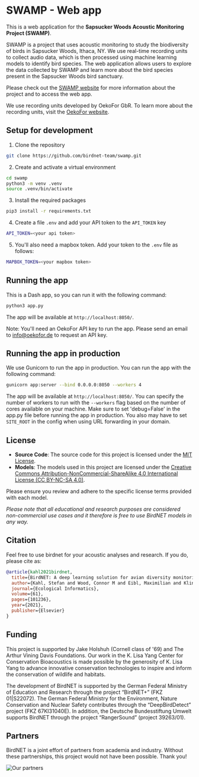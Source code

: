 # SWAMP - Web app

This is a web application for the **Sapsucker Woods Acoustic Monitoring Project (SWAMP)**. 

SWAMP is a project that uses acoustic monitoring to study the biodiversity of birds in Sapsucker Woods, Ithaca, NY. We use real-time recording units to collect audio data, which is then processed using machine learning models to identify bird species. The web application allows users to explore the data collected by SWAMP and learn more about the bird species present in the Sapsucker Woods bird sanctuary.

Please check out the [SWAMP website](https://birdnet.cornell.edu/swamp) for more information about the project and to access the web app.

We use recording units developed by OekoFor GbR. To learn more about the recording units, visit the [OekoFor website](https://www.oekofor.de/de/portfolio/erfassungstechnik/).

## Setup for development

1. Clone the repository

```bash
git clone https://github.com/birdnet-team/swamp.git
```

2. Create and activate a virtual environment

```bash
cd swamp
python3 -m venv .venv
source .venv/bin/activate
```

3. Install the required packages

```bash
pip3 install -r requirements.txt
```

4. Create a file `.env` and add your API token to the `API_TOKEN` key

```bash
API_TOKEN=<your api token>
```

5. You'll also need a mapbox token. Add your token to the `.env` file as follows:

```bash
MAPBOX_TOKEN=<your mapbox token>
```

## Running the app

This is a Dash app, so you can run it with the following command:

```bash
python3 app.py
```

The app will be available at `http://localhost:8050/`.

Note: You'll need an OekoFor API key to run the app. Please send an email to [info@oekofor.de](mailto:info@oekofor.de) to request an API key.

## Running the app in production

We use Gunicorn to run the app in production. You can run the app with the following command:

```bash
gunicorn app:server --bind 0.0.0.0:8050 --workers 4
```

The app will be available at `http://localhost:8050/`. You can specify the number of workers to run with the `--workers` flag based on the number of cores available on your machine. Make sure to set 'debug=False' in the app.py file before running the app in production. You also may have to set `SITE_ROOT` in the config when using URL forwarding in your domain.

## License

- **Source Code**: The source code for this project is licensed under the [MIT License](https://opensource.org/licenses/MIT).
- **Models**: The models used in this project are licensed under the [Creative Commons Attribution-NonCommercial-ShareAlike 4.0 International License (CC BY-NC-SA 4.0)](https://creativecommons.org/licenses/by-nc-sa/4.0/).

Please ensure you review and adhere to the specific license terms provided with each model. 

*Please note that all educational and research purposes are considered non-commercial use cases and it therefore is free to use BirdNET models in any way.*

## Citation

Feel free to use birdnet for your acoustic analyses and research. If you do, please cite as:

```bibtex
@article{kahl2021birdnet,
  title={BirdNET: A deep learning solution for avian diversity monitoring},
  author={Kahl, Stefan and Wood, Connor M and Eibl, Maximilian and Klinck, Holger},
  journal={Ecological Informatics},
  volume={61},
  pages={101236},
  year={2021},
  publisher={Elsevier}
}
```

## Funding

This project is supported by Jake Holshuh (Cornell class of '69) and The Arthur Vining Davis Foundations. Our work in the K. Lisa Yang Center for Conservation Bioacoustics is made possible by the generosity of K. Lisa Yang to advance innovative conservation technologies to inspire and inform the conservation of wildlife and habitats.

The development of BirdNET is supported by the German Federal Ministry of Education and Research through the project “BirdNET+” (FKZ 01|S22072). The German Federal Ministry for the Environment, Nature Conservation and Nuclear Safety contributes through the “DeepBirdDetect” project (FKZ 67KI31040E). In addition, the Deutsche Bundesstiftung Umwelt supports BirdNET through the project “RangerSound” (project 39263/01).

## Partners

BirdNET is a joint effort of partners from academia and industry.
Without these partnerships, this project would not have been possible.
Thank you!

![Our partners](https://tuc.cloud/index.php/s/KSdWfX5CnSRpRgQ/download/box_logos.png)


